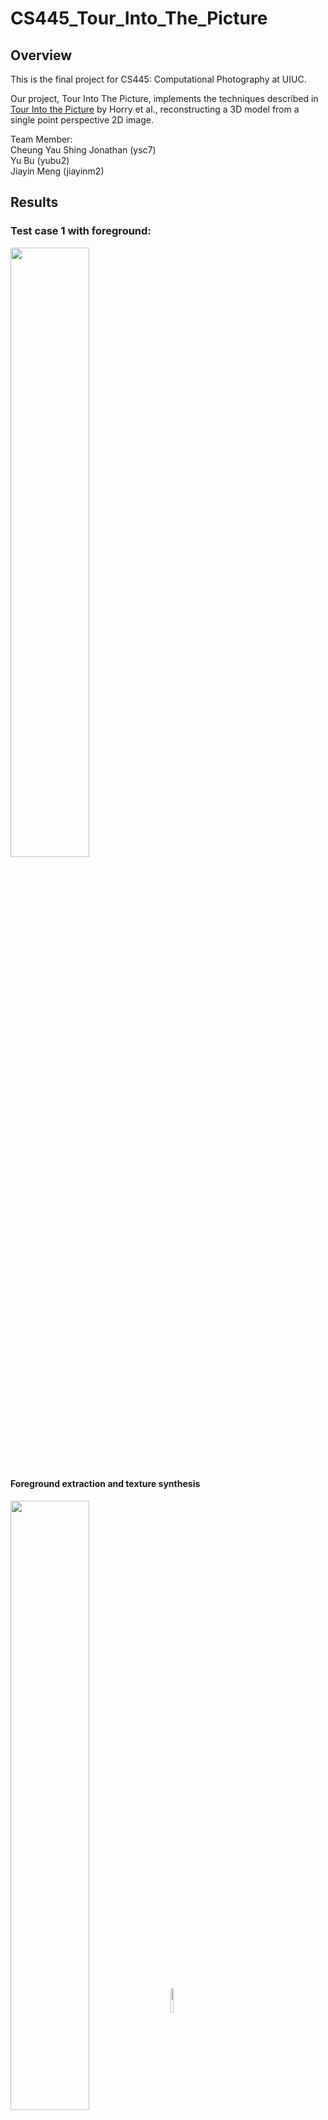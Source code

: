 # CS445_Tour_Into_The_Picture

## Overview
This is the final project for CS445: Computational Photography at UIUC.

Our project, Tour Into The Picture, implements the techniques described in [Tour Into the Picture](http://graphics.cs.cmu.edu/courses/15-463/2011_fall/Papers/TIP.pdf) by Horry et al., reconstructing a 3D model from a single point perspective 2D image.


Team Member:\
Cheung Yau Shing Jonathan (ysc7)\
Yu Bu (yubu2)\
Jiayin Meng (jiayinm2)

## Results 
### Test case 1 with foreground:
<img src= "./images/1_original.jpg" width = 50%/>

#### Foreground extraction and texture synthesis
<img src="./images/1.jpg" align="middle" width = 50%/> <img src="./results/foreground.png" align="middle" width = 10%/>

#### Manual input box layout
<img src="./assets/1_box_layout.png" width = 40%/>

#### Constructing homographies of 5 faces
<img src="./assets/1_5_planes.png" width = 80%/>

#### Final 3D space at a glance
<img src="./assets/1_final.png" width = 50%/>


### Test case 2 without foreground:
<img src= "./images/2.jpg" width = 40%/>

#### Manual input box layout
<img src="./assets/2_box_layout.png" width = 30%/>

#### Constructing homographies of 5 faces
<img src="./assets/2_5_planes.png" width = 80%/>

#### Final 3D space at a glance
<img src="./assets/2_final.png" width = 50%/>


### Test case 3 without foreground:
<img src= "./images/3.jpg" width = 50%/>

#### Manual input box layout
<img src="./assets/3_box_layout.png" width = 40%/>

#### Constructing homographies of 5 faces
<img src="./assets/3_5_planes.png" width = 80%/>

#### Final 3D space at a glance
<img src="./assets/3_final.png" width = 50%/>

## Directories
### images
contains all the source images
### results
contains all the sub directories of each test cases, in which there are generated homographies, blender objects, and final blender files
contains generated foreground images (with and without parts of the background)
## How to Use
### Get the background and foreground images
Inside the project's directory run:
```
python texture_synthesis.py -i <path to image> --x <starting point X of the mask> --y <starting point Y of the mask> --w <width of the mask> --h <height of the mask> --patch_size <patch size for inpainter>
```
You would get two files named `background.jpg` and `foreground.jpg`.

Then use `foreground.jpg` as the image input of `BackgroundRemoval_Iterative.ipynb` to get the optimal foreground object `foreground.png`.
### Manually specify box layout
In 'main.ipynb':
Choose the source image and specify a 3-point mask (top left, vanishing point, bottom right) by runnning
```
filename = "your image path"
img = cv2.cvtColor(cv2.imread(filename), cv2.COLOR_BGR2RGB).astype('double') / 255.0 

import matplotlib.pyplot as plt
%matplotlib notebook
coords = specify_mask(img)
```
### Generate homographies and 3D spaces
In 'main.ipynb':
Once you have the box layout specified, construct homographies and save blender objects by running
```
coords3D, x_multiplier, depth = construct(coords, "your output folder", img, 1000)
```
If your have a foreground object, load the foreground image, and generate the foregound object by running
```
filename = 'your foreground image'
foreground = cv2.cvtColor(cv2.imread(filename), cv2.COLOR_BGR2RGB).astype('double') / 255.0 
f_coords = foreground_coords(foreground, bottom_right_coord_of_foreground_object)
construct_foreground(foreground, coords, f_coords, "your output folder", coords3D, 1000, x_multiplier, depth)
```
### Use Blender
Once you have run the previous steps, you can create a new blender file insied the output folder.
Then simply import all of the required .obj files.

